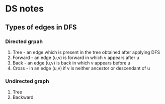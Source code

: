 # DS notes

## Types of edges in DFS

### Directed grpah

1. Tree - an edge which is present in the tree obtained after applying DFS 
2. Forward - an edge (u,v) is forward in which v appears after u
3. Back - an edge (u,v) is back in which v appears before u
4. Cross - in an edge (u,v) if v is neither ancestor or descendant of u 

### Undirected graph

1. Tree
2. Backward